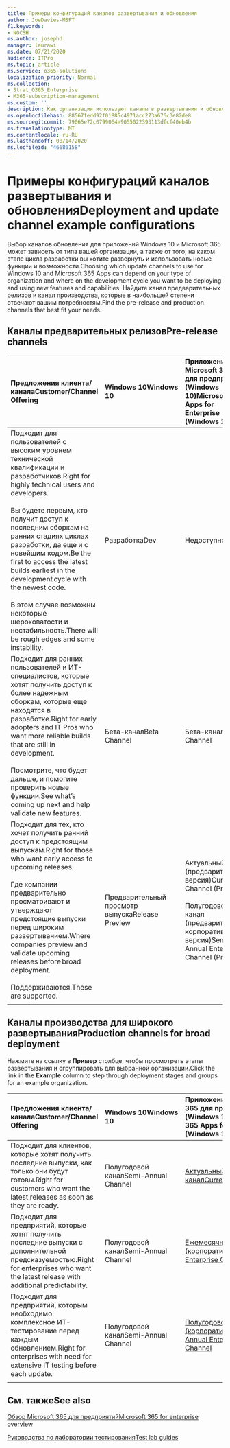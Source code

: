 ```yaml
---
title: Примеры конфигураций каналов развертывания и обновления
author: JoeDavies-MSFT
f1.keywords:
- NOCSH
ms.author: josephd
manager: laurawi
ms.date: 07/21/2020
audience: ITPro
ms.topic: article
ms.service: o365-solutions
localization_priority: Normal
ms.collection:
- Strat_O365_Enterprise
- M365-subscription-management
ms.custom: ''
description: Как организации используют каналы в развертывании и обновлении.
ms.openlocfilehash: 88567fedd92f01885c4971acc273a676c3e82de8
ms.sourcegitcommit: 79065e72c0799064e9055022393113dfcf40eb4b
ms.translationtype: MT
ms.contentlocale: ru-RU
ms.lasthandoff: 08/14/2020
ms.locfileid: "46686158"
---
```

# <a name="deployment-and-update-channel-example-configurations"></a><span data-ttu-id="8ddee-103">Примеры конфигураций каналов развертывания и обновления</span><span class="sxs-lookup"><span data-stu-id="8ddee-103">Deployment and update channel example configurations</span></span>

<span data-ttu-id="8ddee-104">Выбор каналов обновления для приложений Windows 10 и Microsoft 365 может зависеть от типа вашей организации, а также от того, на каком этапе цикла разработки вы хотите развернуть и использовать новые функции и возможности.</span><span class="sxs-lookup"><span data-stu-id="8ddee-104">Choosing which update channels to use for Windows 10 and Microsoft 365 Apps can depend on your type of organization and where on the development cycle you want to be deploying and using new features and capabilities.</span></span> <span data-ttu-id="8ddee-105">Найдите канал предварительных релизов и канал производства, которые в наибольшей степени отвечают вашим потребностям.</span><span class="sxs-lookup"><span data-stu-id="8ddee-105">Find the pre-release and production channels that best fit your needs.</span></span>

## <a name="pre-release-channels"></a><span data-ttu-id="8ddee-106">Каналы предварительных релизов</span><span class="sxs-lookup"><span data-stu-id="8ddee-106">Pre-release channels</span></span>

| <span data-ttu-id="8ddee-107">Предложения клиента/канала</span><span class="sxs-lookup"><span data-stu-id="8ddee-107">Customer/Channel Offering</span></span> | <span data-ttu-id="8ddee-108">Windows 10</span><span class="sxs-lookup"><span data-stu-id="8ddee-108">Windows 10</span></span> | <span data-ttu-id="8ddee-109">Приложения Microsoft 365 для предприятий (Windows 10)</span><span class="sxs-lookup"><span data-stu-id="8ddee-109">Microsoft 365 Apps for Enterprise (Windows 10)</span></span> |
|:-------|:-------|:-----|
| <span data-ttu-id="8ddee-110">Подходит для пользователей с высоким уровнем технической квалификации и разработчиков.</span><span class="sxs-lookup"><span data-stu-id="8ddee-110">Right for highly technical users and developers.</span></span> <br><br> <span data-ttu-id="8ddee-111">Вы будете первым, кто получит доступ к последним сборкам на ранних стадиях циклах разработки, да еще и с новейшим кодом.</span><span class="sxs-lookup"><span data-stu-id="8ddee-111">Be the first to access the latest builds earliest in the development cycle with the newest code.</span></span> <br><br> <span data-ttu-id="8ddee-112">В этом случае возможны некоторые шероховатости и нестабильность.</span><span class="sxs-lookup"><span data-stu-id="8ddee-112">There will be rough edges and some instability.</span></span> | <span data-ttu-id="8ddee-113">Разработка</span><span class="sxs-lookup"><span data-stu-id="8ddee-113">Dev</span></span> | <span data-ttu-id="8ddee-114">Недоступно</span><span class="sxs-lookup"><span data-stu-id="8ddee-114">N/A</span></span> |
| <span data-ttu-id="8ddee-115">Подходит для ранних пользователей и ИТ-специалистов, которые хотят получить доступ к более надежным сборкам, которые еще находятся в разработке.</span><span class="sxs-lookup"><span data-stu-id="8ddee-115">Right for early adopters and IT Pros who want more reliable builds that are still in development.</span></span> <br><br> <span data-ttu-id="8ddee-116">Посмотрите, что будет дальше, и помогите проверить новые функции.</span><span class="sxs-lookup"><span data-stu-id="8ddee-116">See what’s coming up next and help validate new features.</span></span> | <span data-ttu-id="8ddee-117">Бета-канал</span><span class="sxs-lookup"><span data-stu-id="8ddee-117">Beta Channel</span></span> | <span data-ttu-id="8ddee-118">Бета-канал</span><span class="sxs-lookup"><span data-stu-id="8ddee-118">Beta Channel</span></span> |
| <span data-ttu-id="8ddee-119">Подходит для тех, кто хочет получить ранний доступ к предстоящим выпускам.</span><span class="sxs-lookup"><span data-stu-id="8ddee-119">Right for those who want early access to upcoming releases.</span></span> <br><br> <span data-ttu-id="8ddee-120">Где компании предварительно просматривают и утверждают предстоящие выпуски перед широким развертыванием.</span><span class="sxs-lookup"><span data-stu-id="8ddee-120">Where companies preview and validate upcoming releases before broad deployment.</span></span> <br><br> <span data-ttu-id="8ddee-121">Поддерживаются.</span><span class="sxs-lookup"><span data-stu-id="8ddee-121">These are supported.</span></span> <br>  | <span data-ttu-id="8ddee-122">Предварительный просмотр выпуска</span><span class="sxs-lookup"><span data-stu-id="8ddee-122">Release Preview</span></span> | <span data-ttu-id="8ddee-123">Актуальный канал (предварительная версия)</span><span class="sxs-lookup"><span data-stu-id="8ddee-123">Current Channel (Preview)</span></span> <br><br> <span data-ttu-id="8ddee-124">Полугодовой канал (предварительная корпоративная версия)</span><span class="sxs-lookup"><span data-stu-id="8ddee-124">Semi-Annual Enterprise Channel (Preview)</span></span>|
||||

## <a name="production-channels-for-broad-deployment"></a><span data-ttu-id="8ddee-125">Каналы производства для широкого развертывания</span><span class="sxs-lookup"><span data-stu-id="8ddee-125">Production channels for broad deployment</span></span>

<span data-ttu-id="8ddee-126">Нажмите на ссылку в **Пример** столбце, чтобы просмотреть этапы развертывания и сгруппировать для выбранной организации.</span><span class="sxs-lookup"><span data-stu-id="8ddee-126">Click the link in the **Example** column to step through deployment stages and groups for an example organization.</span></span>

| <span data-ttu-id="8ddee-127">Предложения клиента/канала</span><span class="sxs-lookup"><span data-stu-id="8ddee-127">Customer/Channel Offering</span></span> | <span data-ttu-id="8ddee-128">Windows 10</span><span class="sxs-lookup"><span data-stu-id="8ddee-128">Windows 10</span></span> | <span data-ttu-id="8ddee-129">Приложения Microsoft 365 для предприятий (Windows 10)</span><span class="sxs-lookup"><span data-stu-id="8ddee-129">Microsoft 365 Apps for Enterprise (Windows 10)</span></span> | <span data-ttu-id="8ddee-130">Пример</span><span class="sxs-lookup"><span data-stu-id="8ddee-130">Example</span></span> |
|:-------|:-------|:-----|:-------|
| <span data-ttu-id="8ddee-131">Подходит для клиентов, которые хотят получить последние выпуски, как только они будут готовы.</span><span class="sxs-lookup"><span data-stu-id="8ddee-131">Right for customers who want the latest releases as soon as they are ready.</span></span> | <span data-ttu-id="8ddee-132">Полугодовой канал</span><span class="sxs-lookup"><span data-stu-id="8ddee-132">Semi-Annual Channel</span></span> | [<span data-ttu-id="8ddee-133">Актуальный канал</span><span class="sxs-lookup"><span data-stu-id="8ddee-133">Current Channel</span></span>](https://docs.microsoft.com/deployoffice/overview-update-channels#current-channel-overview) | [<span data-ttu-id="8ddee-134">Последние выпуски</span><span class="sxs-lookup"><span data-stu-id="8ddee-134">Latest releases</span></span>](deploy-update-channels-examples-rapid-deploy.md) |
| <span data-ttu-id="8ddee-135">Подходит для предприятий, которые хотят получить последние выпуски с дополнительной предсказуемостью.</span><span class="sxs-lookup"><span data-stu-id="8ddee-135">Right for enterprises who want the latest release with additional predictability.</span></span> | <span data-ttu-id="8ddee-136">Полугодовой канал</span><span class="sxs-lookup"><span data-stu-id="8ddee-136">Semi-Annual Channel</span></span> | [<span data-ttu-id="8ddee-137">Ежемесячный канал (корпоративный)</span><span class="sxs-lookup"><span data-stu-id="8ddee-137">Monthly Enterprise Channel</span></span>](https://docs.microsoft.com/deployoffice/overview-update-channels#monthly-enterprise-channel-overview) |  |
| <span data-ttu-id="8ddee-138">Подходит для предприятий, которым необходимо комплексное ИТ-тестирование перед каждым обновлением.</span><span class="sxs-lookup"><span data-stu-id="8ddee-138">Right for enterprises with need for extensive IT testing before each update.</span></span> | <span data-ttu-id="8ddee-139">Полугодовой канал</span><span class="sxs-lookup"><span data-stu-id="8ddee-139">Semi-Annual Channel</span></span> | [<span data-ttu-id="8ddee-140">Полугодовой канал (корпоративный)</span><span class="sxs-lookup"><span data-stu-id="8ddee-140">Semi-Annual Enterprise Channel</span></span>](https://docs.microsoft.com/deployoffice/overview-update-channels#semi-annual-enterprise-channel-overview) |  |
|||||


## <a name="see-also"></a><span data-ttu-id="8ddee-141">См. также</span><span class="sxs-lookup"><span data-stu-id="8ddee-141">See also</span></span>

[<span data-ttu-id="8ddee-142">Обзор Microsoft 365 для предприятий</span><span class="sxs-lookup"><span data-stu-id="8ddee-142">Microsoft 365 for enterprise overview</span></span>](microsoft-365-overview.md)

[<span data-ttu-id="8ddee-143">Руководства по лаборатории тестирования</span><span class="sxs-lookup"><span data-stu-id="8ddee-143">Test lab guides</span></span>](m365-enterprise-test-lab-guides.md)
